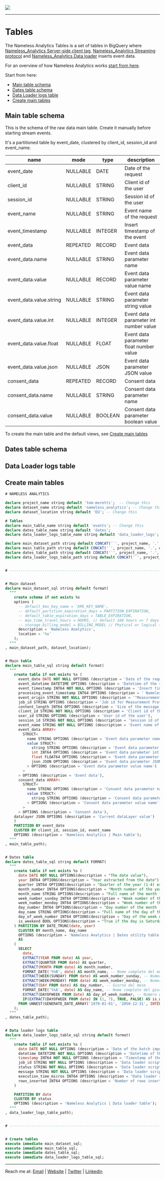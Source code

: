 <picture>
  <source srcset="https://github.com/user-attachments/assets/6af1ff70-3abe-4890-a952-900a18589590" media="(prefers-color-scheme: dark)">
  <img src="https://github.com/user-attachments/assets/9d9a4e42-cd46-452e-9ea8-2c03e0289006">
</picture>

---

# Tables
The Nameless Analytics Tables is a set of tables in BigQuery where [Nameless_Analytics Server-side client tag](https://github.com/tommasomoretti/nameless-analytics-server-side-client-tag/), [Nameless_Analytics Streaming protocol](https://github.com/tommasomoretti/nameless-analytics-streaming-protocol/)  and [Nameless_Analytics Data loader](https://github.com/tommasomoretti/nameless-analytics-batch-data-loader/) inserts event data.

For an overview of how Nameless Analytics works [start from here](https://github.com/tommasomoretti/nameless-analytics/).

Start from here:
- [Main table schema](#main-table-schema)
- [Dates table schema](#dates-table-schema)
- [Data Loader logs table](#data-loader-logs-table)
- [Create main tables](#create-main-tables)



## Main table schema

This is the schema of the raw data main table. Create it manually before starting stream events. 

It's a partitioned table by event_date, clustered by client_id, session_id and event_name.  

| name                    | mode     | type    | description                             |
|-------------------------|----------|---------|-----------------------------------------|
| event_date              | NULLABLE | DATE    | Date of the request                     |
| client_id               | NULLABLE | STRING  | Client id of the user                   |
| session_id              | NULLABLE | STRING  | Session id of the user                  |
| event_name              | NULLABLE | STRING  | Event name of the request               |
| event_timestamp         | NULLABLE | INTEGER | Insert timestamp of the event           |
| event_data              | REPEATED | RECORD  | Event data                              |
| event_data.name         | NULLABLE | STRING  | Event data parameter name               |
| event_data.value        | NULLABLE | RECORD  | Event data parameter value name         |
| event_data.value.string | NULLABLE | STRING  | Event data parameter string value       |
| event_data.value.int    | NULLABLE | INTEGER | Event data parameter int number value   |
| event_data.value.float  | NULLABLE | FLOAT   | Event data parameter float number value |
| event_data.value.json   | NULLABLE | JSON    | Event data parameter JSON value         |
| consent_data            | REPEATED | RECORD  | Consent data                            |
| consent_data.name       | NULLABLE | STRING  | Consent data parameter name             |
| consent_data.value      | NULLABLE | BOOLEAN | Consent data parameter boolean value    |

To create the main table and the default views, see [Create main tables](#create-main-tables)



## Dates table schema



## Data Loader logs table



## Create main tables

```sql
# NAMELESS ANALYTICS

declare project_name string default 'tom-moretti';  -- Change this
declare dataset_name string default 'nameless_analytics'; -- Change this
declare dataset_location string default 'EU'; -- Change this

# Tables
declare main_table_name string default 'events'; -- Change this
declare dates_table_name string default 'dates';
declare data_loader_logs_table_name string default 'data_loader_logs';

declare main_dataset_path string default CONCAT('`', project_name, '.', dataset_name, '`');
declare main_table_path string default CONCAT('`', project_name, '.', dataset_name, '.', main_table_name,'`');
declare dates_table_path string default CONCAT('`', project_name, '.', dataset_name, '.', dates_table_name,'`');
declare data_loader_logs_table_path string default CONCAT('`', project_name, '.', dataset_name, '.', data_loader_logs_table_name,'`');


# -------------------------------------------------------------------------------------------------------------------------------------------------------------------------------------


# Main dataset
declare main_dataset_sql string default format(
  """
    create schema if not exists %s
    options (
      -- default_kms_key_name = 'KMS_KEY_NAME',
      -- default_partition_expiration_days = PARTITION_EXPIRATION,
      -- default_table_expiration_days = TABLE_EXPIRATION,
      -- max_time_travel_hours = HOURS, // default 168 hours => 7 days 
      -- storage_billing_model = BILLING_MODEL // Phytical or logical (default)  
      description = 'Nameless Analytics',
      location = '%s'
    );
  """
, main_dataset_path, dataset_location);


# Main table
declare main_table_sql string default format(
  """
    create table if not exists %s (
      event_date DATE NOT NULL OPTIONS (description = 'Date of the request'),
      event_datetime DATETIME OPTIONS (description = 'Datetime of the request'),
      event_timestamp INT64 NOT NULL OPTIONS (description = 'Insert timestamp of the event'),
      processing_event_timestamp INT64 OPTIONS (description = ' Nameless Analytics Server-side Client Tag received event timestamp when hits are sent from a website or a Measurement Protocol request. Script start execution timestamp if hits are imported by Nameless Analytics Data Loader.'),
      event_origin STRING NOT NULL OPTIONS (description = '"Measurement Protocol" if the hit comes from measurement protocol, "Website" if the hit comes from browser, "Batch" if the hit comes from data_loader script'),
      job_id STRING OPTIONS (description = 'Job id for Measurement Protocol hits or Batch imports'),
      content_length INT64 OPTIONS (description = 'Size of the message body, in bytes'),
      client_id STRING NOT NULL OPTIONS (description = 'Client id of the user'),
      user_id STRING OPTIONS (description = 'User id of the user'),
      session_id STRING NOT NULL OPTIONS (description = 'Session id of the user'),
      event_name STRING NOT NULL OPTIONS (description = 'Event name of the request'),
      event_data ARRAY<
        STRUCT<
          name STRING OPTIONS (description = 'Event data parameter name'),
          value STRUCT<
            string STRING OPTIONS (description = 'Event data parameter string value'),
            int INT64 OPTIONS (description = 'Event data parameter int number value'),
            float FLOAT64 OPTIONS (description = 'Event data parameter float number value'),
            json JSON OPTIONS (description = 'Event data parameter JSON value')
          > OPTIONS (description = 'Event data parameter value name')
        >
      > OPTIONS (description = 'Event data'),
      consent_data ARRAY<
        STRUCT<
          name STRING OPTIONS (description = 'Consent data parameter name'),
          value STRUCT<
            string STRING OPTIONS (description = 'Consent data parameter string value')
          > OPTIONS (description = 'Consent data parameter value name')
        >
      > OPTIONS (description = 'Consent data'),
    datalayer JSON OPTIONS (description = 'Current dataLayer value')
    )
    PARTITION BY event_date
    CLUSTER BY client_id, session_id, event_name
    OPTIONS (description = 'Nameless Analytics | Main table');
  """
, main_table_path);


# Dates table
declare dates_table_sql string default FORMAT(
  """
    create table if not exists %s (
      date DATE NOT NULL OPTIONS(description = "The date value"),
      year INT64 OPTIONS(description = "Year extracted from the date"),
      quarter INT64 OPTIONS(description = "Quarter of the year (1-4) extracted from the date"),
      month_number INT64 OPTIONS(description = "Month number of the year (1-12) extracted from the date"),
      month_name STRING OPTIONS(description = "Full name of the month (e.g., January) extracted from the date"),
      week_number_sunday INT64 OPTIONS(description = "Week number of the year, starting on Sunday"),
      week_number_monday INT64 OPTIONS(description = "Week number of the year, starting on Monday"),  
      day_number INT64 OPTIONS(description = "Day number of the month (1-31)"),
      day_name STRING OPTIONS(description = "Full name of the day of the week (e.g., Monday)"),
      day_of_week_number INT64 OPTIONS(description = "Day of the week number (1 for Monday, 7 for Sunday)"),
      is_weekend BOOL OPTIONS(description = "True if the day is Saturday or Sunday")
    ) PARTITION BY DATE_TRUNC(date, year)
      CLUSTER BY month_name, day_name
      OPTIONS (description = 'Nameless Analytics | Dates utility table')
      AS
    (
      SELECT 
        date,
        EXTRACT(YEAR FROM date) AS year,
        EXTRACT(QUARTER FROM date) AS quarter,
        EXTRACT(MONTH FROM date) AS month_number,
        FORMAT_DATE('%%B', date) AS month_name, -- Nome completo del mese
        EXTRACT(WEEK(SUNDAY) FROM date) AS week_number_sunday, -- Numero settimana (domenica inizio)
        EXTRACT(WEEK(MONDAY) FROM date) AS week_number_monday, -- Numero settimana (lunedì inizio)
        EXTRACT(DAY FROM date) AS day_number, -- Giorno del mese
        FORMAT_DATE('%%A', date) AS day_name, -- Nome completo del giorno
        EXTRACT(DAYOFWEEK FROM date) AS day_of_week_number, -- Numero giorno della settimana (1 = domenica)
        IF(EXTRACT(DAYOFWEEK FROM date) IN (1, 7), TRUE, FALSE) AS is_weekend -- Sabato o domenica
      FROM UNNEST(GENERATE_DATE_ARRAY('1970-01-01', '2050-12-31', INTERVAL 1 DAY)) AS date
    );
  """
, dates_table_path);


# Data loader logs table
declare data_loader_logs_table_sql string default format(
  """
    create table if not exists %s (
      date DATE NOT NULL OPTIONS (description = 'Date of the batch import'),
      datetime DATETIME NOT NULL OPTIONS (description = 'Datetime of the batch import'),
      timestamp INT64 NOT NULL OPTIONS (description = 'Timestamp of the batch import'),
      job_id STRING NOT NULL OPTIONS (description = 'Data loader script execution job id'),
      status STRING NOT NULL OPTIONS (description = 'Data loader script execution status'),
      message STRING NOT NULL OPTIONS (description = 'Data loader script execution result'),
      execution_time_micros INT64 OPTIONS (description = 'Data loader script execution time'),
      rows_inserted INT64 OPTIONS (description = 'Number of rows inserted')
    ) 

    PARTITION BY date
    CLUSTER BY status
    OPTIONS (description = 'Nameless Analytics | Data loader table');
  """
, data_loader_logs_table_path);


# -------------------------------------------------------------------------------------------------------------------------------------------------------------------------------------


# Create tables 
execute immediate main_dataset_sql;
execute immediate main_table_sql;
execute immediate dates_table_sql;
execute immediate data_loader_logs_table_sql;
```

---

Reach me at: [Email](mailto:hello@tommasomoretti.com) | [Website](https://tommasomoretti.com/?utm_source=github.com&utm_medium=referral&utm_campaign=nameless_analytics) | [Twitter](https://twitter.com/tommoretti88) | [Linkedin](https://www.linkedin.com/in/tommasomoretti/)
